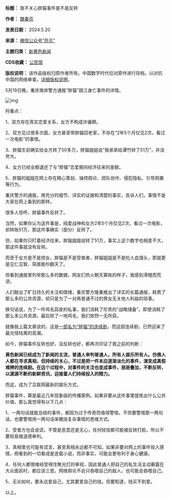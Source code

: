

**标题：** 我不关心胖猫事件是不是反转  

**作者：** [魏春亮](https://chinadigitaltimes.net/space/亮见)  

**发表日期：** 2024.5.20  

**来源：** [微信公众号“亮见”](https://web.archive.org/web/https://mp.weixin.qq.com/s/Uq78_Lnp-2XCmknZ8eKNxw)  

**主题归类：** [新黄色新闻](https://chinadigitaltimes.net/space/新黄色新闻)  

**CDS收藏：** [公民馆](https://chinadigitaltimes.net/space/%E5%85%AC%E6%B0%91%E9%A6%86)  

**版权说明：** 该作品版权归原作者所有。中国数字时代仅对原作进行存档，以对抗中国的网络审查。[详细版权说明](https://chinadigitaltimes.net/chinese/copyright)。


5月19日晚，重庆南岸警方通报“胖猫”跳江身亡事件的详情。


![img](https://chinadigitaltimes.net/chinese/files/2024/05/post-708063-664b5db220efd.)


捋重点：


1、双方存在真实恋爱关系，女方不构成诈骗罪。


2、双方见过很多次面，女方甚至带胖猫回老家，不存在“2年5个月仅见2次，看过一次电影”的事情。


3、胖猫生前确实给女方转了50多万，胖猫姐姐说“我弟弟给谭竹转了51万”，并没夸大。


4、女方已经全额退还了与“胖猫”恋爱期间经济往来的差额。


5、胖猫的姐姐在网上存在精心策划、操控舆论、团队协作、侵犯隐私、引导网暴等行为。


重庆警方的通报，用充分的细节、详实的证据和清楚的事实，告诉人们，事情不是大家在网上看到的那样。


很多人惊呼，胖猫事件反转了。


当然，如果你认为这件事是，纯爱战神和女方2年5个月仅见2次，看过一次电影，却转账51万，那这件事确实（部分）反转了。


但，如果你只盯着经济往来，胖猫姐姐说转了51万，事实上这个数字也相差不大，那这件事就没有反转。


而至于女方是不是捞女，胖猫是不是受害者，胖猫姐姐是不是吃人血馒头，那就更是见仁见智，简直能吵翻天了。


但看到通报里列举那么多的数据，网友们热火朝天算账的样子，我感到滑稽而荒谬。


人们献出了旷日持久的关注和情绪，重庆警方隆重推出了详实的长篇通报，耗费了那么多的公共资源，却只是为了一对再普通不过的男女无关他人利益的琐事。


换句话说，为了一件鸡毛蒜皮的私事，我们消耗了珍贵的“战略储备”。即使消耗了那么多公共资源，最后除了一地鸡毛，我们依然一无所获。


就像我上篇文章说的，这是[一部名为“胖猫”的连续剧](https://mp.weixin.qq.com/s?__biz=MzIwMDEyNDgxMw==\&mid=2655279656\&idx=1\&sn=dce36e67345669f201938955dc2f8210\&chksm=8d310acaba4683dce6f76d5432a17f13c09b34d8a6e54dbe8d114deee9269904476d1baf8069\&token=1636011629\&lang=zh_CN\&scene=21#wechat_redirect)，而这部连续剧，已然迎来了最光怪陆离的高潮。


如今，胖猫事件反转也好，没反转也好，都再次印证了我之前的判断：


**黄色新闻已经成为了新闻的主流，普通人审判普通人，所有人娱乐所有人。仿佛人人都在寻求真相，但持续的关心，不过是把一件本应逐渐淡化的事件，演变成真假难辨的连续剧。在这个过程中，对事件的关注也变成事件，层层叠加，不断反转，以源源不断的新鲜资讯，迎接着人们持续投入的精力。** 


而这，成为了互联网最新的娱乐方式。


胖猫事件，算是最近几年现象级的传播案例。如果非要从这件事里提炼出什么公共价值，那么我觉得有以下几点：


1、一两句话就能总结的事件，都因为过于传奇而值得警惕，不但要警惕那一两句话，也要警惕用一两句话来概括复杂事情的思维方式。


2、受害方也会说谎，不管是恶意还是无心，任何轻信都可能被反转打脸，所以不要轻易做道德审判。


3、真相里也可能有谎言，甚至真相永远都不可知。如果非要对网上的事件投入感情，把看到的一切看成是连载小说，而非事实，可能会更有利于身心健康。


4、任何人都很难经受得住聚光灯的审视，因此普通人把自己的私生活主动暴露在大众面前时，都应该三思。网络舆论不会只吞噬自己的敌人，也可能会吞噬自己。


5、无论如何，要永远爱自己，尤其要爱自己的钱。但要知道，钱买不到爱。


以上。

